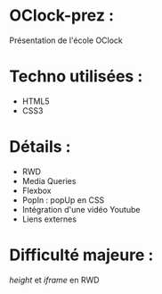 # OClock-prez :
Présentation de l'école OClock

# Techno utilisées :
- HTML5
- CSS3

# Détails :
- RWD
- Media Queries
- Flexbox
- PopIn : popUp en CSS
- Intégration d'une vidéo Youtube
- Liens externes

# Difficulté majeure :
*height* et *iframe* en RWD
